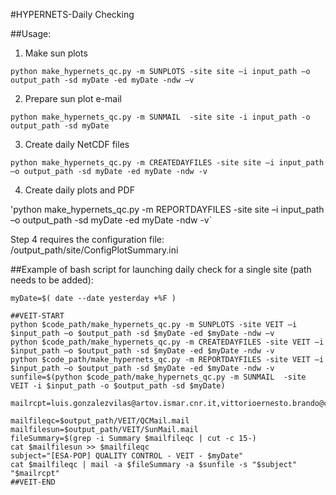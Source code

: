 #HYPERNETS-Daily Checking

##Usage:

1. Make sun plots

`python make_hypernets_qc.py -m SUNPLOTS -site site –i input_path –o output_path -sd myDate -ed myDate -ndw –v`

2. Prepare sun plot e-mail

`python make_hypernets_qc.py -m SUNMAIL  -site site -i input_path -o output_path -sd myDate`

3. Create daily NetCDF files

`python make_hypernets_qc.py -m CREATEDAYFILES -site site –i input_path –o output_path -sd myDate -ed myDate -ndw -v`

4. Create daily plots and PDF

'python make_hypernets_qc.py -m REPORTDAYFILES -site site –i input_path –o output_path -sd myDate -ed myDate -ndw -v`


Step 4 requires the configuration file: /output_path/site/ConfigPlotSummary.ini

##Example of bash script for launching daily check for a single site (path needs to be added):


    myDate=$( date --date yesterday +%F )
    
    ##VEIT-START
    python $code_path/make_hypernets_qc.py -m SUNPLOTS -site VEIT –i $input_path –o $output_path -sd $myDate -ed $myDate -ndw –v
    python $code_path/make_hypernets_qc.py -m CREATEDAYFILES -site VEIT –i $input_path –o $output_path -sd $myDate -ed $myDate -ndw -v
    python $code_path/make_hypernets_qc.py -m REPORTDAYFILES -site VEIT –i $input_path –o $output_path -sd $myDate -ed $myDate -ndw -v
    sunfile=$(python $code_path/make_hypernets_qc.py -m SUNMAIL  -site VEIT -i $input_path -o $output_path -sd $myDate)

    mailrcpt=luis.gonzalezvilas@artov.ismar.cnr.it,vittorioernesto.brando@cnr.it,ivan.farace@artov.ismar.cnr.it

    mailfileqc=$output_path/VEIT/QCMail.mail
    mailfilesun=$output_path/VEIT/SunMail.mail
    fileSummary=$(grep -i Summary $mailfileqc | cut -c 15-)
    cat $mailfilesun >> $mailfileqc
    subject="[ESA-POP] QUALITY CONTROL - VEIT - $myDate"
    cat $mailfileqc | mail -a $fileSummary -a $sunfile -s "$subject" "$mailrcpt"
    ##VEIT-END

